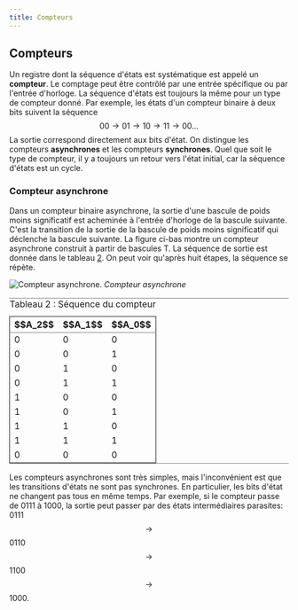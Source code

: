 ```yaml
---
title: Compteurs
---
```


## Compteurs

Un registre dont la séquence d'états est systématique est appelé un
**compteur**. Le comptage peut être contrôlé par une entrée spécifique
ou par l'entrée d'horloge. La séquence d'états est toujours la même
pour un type de compteur donné. Par exemple, les états d'un compteur
binaire à deux bits suivent la séquence $$00 \rightarrow 01
\rightarrow 10 \rightarrow 11 \rightarrow 00 \ldots $$ La sortie
correspond directement aux bits d'état. On distingue les compteurs
**asynchrones** et les compteurs **synchrones**. Quel que soit le type de
compteur, il y a toujours un retour vers l'état initial, car la
séquence d'états est un cycle.


### Compteur asynchrone

Dans un compteur binaire asynchrone, la sortie d'une bascule de poids
moins significatif est acheminée à l'entrée d'horloge de la bascule
suivante. C'est la transition de la sortie de la bascule de poids
moins significatif qui déclenche la bascule suivante. La figure ci-bas
montre un compteur asynchrone construit à partir de bascules T. La
séquence de sortie est donnée dans le tableau [2](#org783153e). On
peut voir qu'après huit étapes, la séquence se répète.

![Compteur asynchrone.]({{site.baseurl}}/img/rippleT3.svg "Compteur asynchrone")
*Compteur asynchrone*

<table id="org783153e" border="2" cellspacing="0" cellpadding="6" rules="groups" frame="hsides">
<caption class="t-above"><span class="table-number">Tableau 2 :</span> Séquence du compteur</caption>

<colgroup>
<col  class="org-right" />

<col  class="org-right" />

<col  class="org-right" />
</colgroup>
<thead>
<tr>
<th scope="col" class="org-right">$$A_2$$</th>
<th scope="col" class="org-right">$$A_1$$</th>
<th scope="col" class="org-right">$$A_0$$</th>
</tr>
</thead>

<tbody>
<tr>
<td class="org-right">0</td>
<td class="org-right">0</td>
<td class="org-right">0</td>
</tr>


<tr>
<td class="org-right">0</td>
<td class="org-right">0</td>
<td class="org-right">1</td>
</tr>


<tr>
<td class="org-right">0</td>
<td class="org-right">1</td>
<td class="org-right">0</td>
</tr>


<tr>
<td class="org-right">0</td>
<td class="org-right">1</td>
<td class="org-right">1</td>
</tr>


<tr>
<td class="org-right">1</td>
<td class="org-right">0</td>
<td class="org-right">0</td>
</tr>


<tr>
<td class="org-right">1</td>
<td class="org-right">0</td>
<td class="org-right">1</td>
</tr>


<tr>
<td class="org-right">1</td>
<td class="org-right">1</td>
<td class="org-right">0</td>
</tr>


<tr>
<td class="org-right">1</td>
<td class="org-right">1</td>
<td class="org-right">1</td>
</tr>


<tr>
<td class="org-right">0</td>
<td class="org-right">0</td>
<td class="org-right">0</td>
</tr>
</tbody>
</table>

Les compteurs asynchrones sont très simples, mais l'inconvénient est
que les transitions d'états ne sont pas synchrones. En particulier,
les bits d'état ne changent pas tous en même temps. Par exemple, si le
compteur passe de 0111 à 1000, la sortie peut passer par des états
intermédiaires parasites: 0111 $$\rightarrow$$ 0110 $$\rightarrow$$ 1100
$$\rightarrow$$ 1000.
